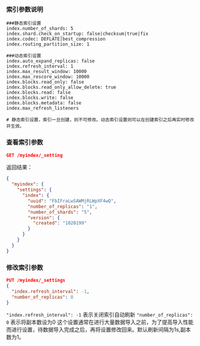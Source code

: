 ### 索引参数说明
```
###静态索引设置
index.number_of_shards: 5
index.shard.check_on_startup: false|checksum|true|fix
index.codec: DEFLATE|best_compression
index.routing_partition_size: 1

###动态索引设置
index.auto_expand_replicas: false
index.refresh_interval: 1
index.max_result_window: 10000
index.max_rescore_window: 10000
index.blocks.read_only: false
index.blocks.read_only_allow_delete: true
index.blocks.read: false
index.blocks.write: false
index.blocks.metadata: false
index.max_refresh_listeners

# 静态索引设置，索引一旦创建，则不可修改。动态索引设置则可以在创建索引之后再实时修改并生效。
```

### 查看索引参数
```json
GET /myindex/_setting
```
返回结果：
```json
{  
  "myindex": {  
    "settings": {  
      "index": {  
        "uuid": "FbIFraLwSAWMjRLWpXF4wQ",  
        "number_of_replicas": "1",  
        "number_of_shards": "5",   
        "version": {  
          "created": "1020199"  
        }  
      }  
    }  
  }  
}  
```
### 修改索引参数
```json
PUT /myindex/_settings
{
  "index.refresh_interval": -1,
  "number_of_replicas": 0
}
```
`"index.refresh_interval": -1`  表示关闭索引自动刷新
`"number_of_replicas": 0` 表示将副本数设为0
这个设置通常在进行大量数据导入之前，为了提高导入性能而进行设置，待数据导入完成之后，再将设置修改回来。默认刷新间隔为1s,副本数为1。
